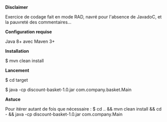 **Disclaimer** 

Exercice de codage fait en mode RAD, navré pour l'absence de JavadoC, et la pauvreté des commentaires...

**Configuration requise**

  Java 8+ avec Maven 3+

**Installation**

  $ mvn clean install

**Lancement**

  $ cd target
  
  $ java -cp discount-basket-1.0.jar com.company.basket.Main

**Astuce**

  Pour itérer autant de fois que nécessaire : $ cd .. && mvn clean install && cd - && java -cp discount-basket-1.0.jar com.company.Main
